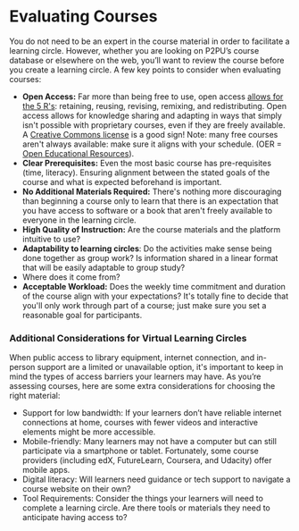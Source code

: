 # Evaluating Courses

You do not need to be an expert in the course material in order to facilitate a learning circle. However, whether you are looking on P2PU’s course database or elsewhere on the web, you’ll want to review the course before you create a learning circle. A few key points to consider when evaluating courses:

* **Open Access:** Far more than being free to use, open access [allows for the 5 R's](https://courses.lumenlearning.com/pathways/chapter/reading-the-5rs-of-oer/): retaining, reusing, revising, remixing, and redistributing. Open access allows for knowledge sharing and adapting in ways that simply isn't possible with proprietary courses, even if they are freely available. A [Creative Commons license](https://creativecommons.org/licenses/) is a good sign!  Note: many free courses aren't always available: make sure it aligns with your schedule. \(OER = [Open Educational Resources](https://en.wikipedia.org/wiki/Open_educational_resources)\).
* **Clear Prerequisites:** Even the most basic course has pre-requisites \(time, literacy\). Ensuring alignment between the stated goals of the course and what is expected beforehand is important.
* **No Additional Materials Required:** There's nothing more discouraging than beginning a course only to learn that there is an expectation that you have access to software or a book that aren't freely available to everyone in the learning circle. 
* **High Quality of Instruction:** Are the course materials and the platform intuitive to use?
* **Adaptability to learning circles**: Do the activities make sense being done together as group work? Is information shared in a linear format that will be easily adaptable to group study? 
* Where does it come from? 
* **Acceptable Workload:** Does the weekly time commitment and duration of the course align with your expectations? It's totally fine to decide that you'll only work through part of a course; just make sure you set a reasonable goal for participants.

### Additional Considerations for Virtual Learning Circles

When public access to library equipment, internet connection, and in-person support are a limited or unavailable option, it's important to keep in mind the types of access barriers your learners may have. As you’re assessing courses, here are some extra considerations for choosing the right material:

* Support for low bandwidth: If your learners don’t have reliable internet connections at home, courses with fewer videos and interactive elements might be more accessible. 
* Mobile-friendly: Many learners may not have a computer but can still participate via a smartphone or tablet. Fortunately, some course providers \(including edX, FutureLearn, Coursera, and Udacity\) offer mobile apps.
* Digital literacy: Will learners need guidance or tech support to navigate a course website on their own? 
* Tool Requirements: Consider the things your learners will need to complete a learning circle. Are there tools or materials they need to anticipate having access to? 

